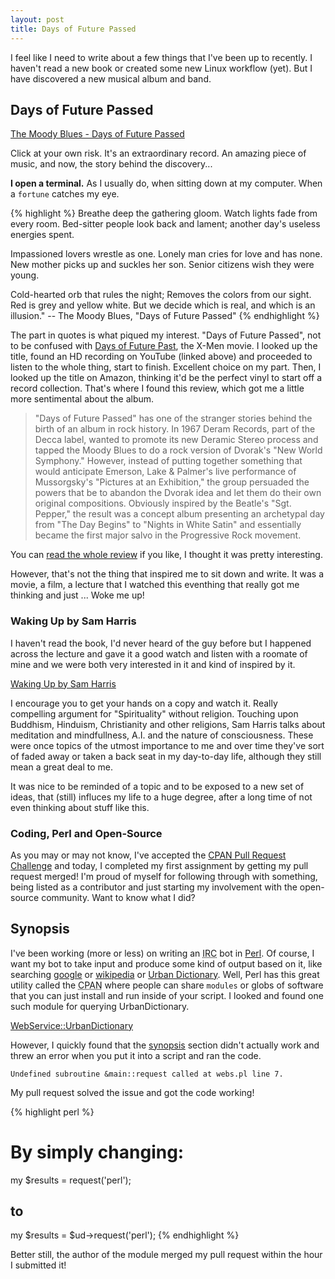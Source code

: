 ```yaml
---
layout: post
title: Days of Future Passed
---
```


I feel like I need to write about a few things that I've been up to recently. I haven't read a new book or created some new Linux workflow (yet). But I have discovered a new musical album and band. 

## Days of Future Passed

[The Moody Blues - Days of Future Passed](https://www.youtube.com/watch?v=2y_9hwW1eV0&feature=youtu.be&t=1s)

Click at your own risk. It's an extraordinary record. An amazing piece of music, and now, the story behind the discovery...

<strong>I open a terminal.</strong> As I usually do, when sitting down at my computer. When a `fortune` catches my eye. 

{% highlight %}
Breathe deep the gathering gloom.
Watch lights fade from every room.
Bed-sitter people look back and lament;
another day's useless energies spent.

Impassioned lovers wrestle as one.
Lonely man cries for love and has none.
New mother picks up and suckles her son.
Senior citizens wish they were young.

Cold-hearted orb that rules the night;
Removes the colors from our sight.
Red is grey and yellow white.
But we decide which is real, and which is an illusion."
                -- The Moody Blues, "Days of Future Passed"
{% endhighlight %}

The part in quotes is what piqued my interest. "Days of Future Passed", not to be confused with [Days of Future Past](https://itunes.apple.com/us/movie/x-men-days-of-future-past/id867914892), the X-Men movie. I looked up the title, found an HD recording on YouTube (linked above) and proceeded to listen to the whole thing, start to finish. Excellent choice on my part. Then, I looked up the title on Amazon, thinking it'd be the perfect vinyl to start off a record collection. That's where I found this review, which got me a little more sentimental about the album.

>"Days of Future Passed" has one of the stranger stories behind the birth of an album in rock history. In 1967 Deram Records, part of the Decca label, wanted to promote its new Deramic Stereo process and tapped the Moody Blues to do a rock version of Dvorak's "New World Symphony." However, instead of putting together something that would anticipate Emerson, Lake & Palmer's live performance of Mussorgsky's "Pictures at an Exhibition," the group persuaded the powers that be to abandon the Dvorak idea and let them do their own original compositions. Obviously inspired by the Beatle's "Sgt. Pepper," the result was a concept album presenting an archetypal day from "The Day Begins" to "Nights in White Satin" and essentially became the first major salvo in the Progressive Rock movement.

You can [read the whole review](http://www.amazon.com/gp/customer-reviews/RKBTOZTK6J9LV/ref=cm_cr_pr_rvw_ttl?ie=UTF8&ASIN=B000063J2D) if you like, I thought it was pretty interesting.

However, that's not the thing that inspired me to sit down and write. It was a movie, a film, a lecture that I watched this eventhing that really got me thinking and just ... Woke me up!

### Waking Up by Sam Harris

I haven't read the book, I'd never heard of the guy before but I happened across the lecture and gave it a good watch and listen with a roomate of mine and we were both very interested in it and kind of inspired by it.

[Waking Up by Sam Harris](https://vimeo.com/ondemand/wakingup)

I encourage you to get your hands on a copy and watch it. Really compelling argument for "Spirituality" without religion. Touching upon Buddhism, Hinduism, Christianity and other religions, Sam Harris talks about meditation and mindfullness, A.I. and the nature of consciousness. These were once topics of the utmost importance to me and over time they've sort of faded away or taken a back seat in my day-to-day life, although they still mean a great deal to me.

It was nice to be reminded of a topic and to be exposed to a new set of ideas, that (still) influces my life to a huge degree, after a long time of not even thinking about stuff like this.

### Coding, Perl and Open-Source

As you may or may not know, I've accepted the [CPAN Pull Request Challenge](http://cpan-prc.org) and today, I completed my first assignment by getting my pull request merged! I'm proud of myself for following through with something, being listed as a contributor and just starting my involvement with the open-source community. Want to know what I did?

## Synopsis

I've been working (more or less) on writing an <abbr title="Internet Relay Chat">IRC</abbr> bot in [Perl](http://perl.org). Of course, I want my bot to take input and produce some kind of output based on it, like searching [google](http://lmgtfy.com/?q=google) or [wikipedia](http://wikipedia.org) or [Urban Dictionary](http://urbandictionary.com). Well, Perl has this great utility called the <abbr title="Comprehensive Perl Archive Network">CPAN</abbr> where people can share `modules` or globs of software that you can just install and run inside of your script. I looked and found one such module for querying UrbanDictionary.

[WebService::UrbanDictionary](https://metacpan.org/pod/WebService::UrbanDictionary)

However, I quickly found that the [synopsis](https://metacpan.org/pod/WebService::UrbanDictionary#SYNOPSIS) section didn't actually work and threw an error when you put it into a script and ran the code.

`Undefined subroutine &main::request called at webs.pl line 7.`

My pull request solved the issue and got the code working!

{% highlight perl %}
# By simply changing:
my $results = request('perl');

## to
my $results = $ud->request('perl');
{% endhighlight %}

Better still, the author of the module merged my pull request within the hour I submitted it!



